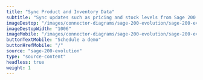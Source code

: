 ```yaml
---
title: "Sync Product and Inventory Data"
subtitle: "Sync updates such as pricing and stock levels from Sage 200 Evolution to your sales channel(s)."
imageDestop: "/images/connector-diagrams/sage-200-evolution/sage-200-evolution-1-desk.svg"
imageDestopWidth: "1006"
imageMobile: "/images/connector-diagrams/sage-200-evolution/sage-200-evolution-1-mobile.svg"
buttonTextMobile: "Schedule a demo"
buttonHrefMobile: "/"
source: "sage-200-evolution"
type: "source-content"
headless: true
weight: 1
---
```

